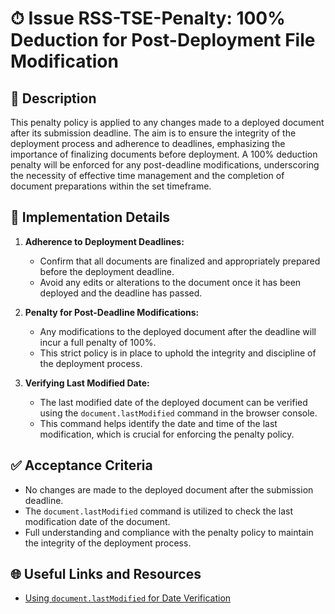 # ⏱ Issue RSS-TSE-Penalty: 100% Deduction for Post-Deployment File Modification

## 📝 Description

This penalty policy is applied to any changes made to a deployed document after its submission deadline. The aim is to ensure the integrity of the deployment process and adherence to deadlines, emphasizing the importance of finalizing documents before deployment. A 100% deduction penalty will be enforced for any post-deadline modifications, underscoring the necessity of effective time management and the completion of document preparations within the set timeframe.

## 🔨 Implementation Details

1. **Adherence to Deployment Deadlines:**
   - Confirm that all documents are finalized and appropriately prepared before the deployment deadline.
   - Avoid any edits or alterations to the document once it has been deployed and the deadline has passed.

2. **Penalty for Post-Deadline Modifications:**
   - Any modifications to the deployed document after the deadline will incur a full penalty of 100%.
   - This strict policy is in place to uphold the integrity and discipline of the deployment process.

3. **Verifying Last Modified Date:**
   - The last modified date of the deployed document can be verified using the `document.lastModified` command in the browser console.
   - This command helps identify the date and time of the last modification, which is crucial for enforcing the penalty policy.

## ✅ Acceptance Criteria

- No changes are made to the deployed document after the submission deadline.
- The `document.lastModified` command is utilized to check the last modification date of the document.
- Full understanding and compliance with the penalty policy to maintain the integrity of the deployment process.

## 🌐 Useful Links and Resources

- [Using `document.lastModified` for Date Verification](https://developer.mozilla.org/en-US/docs/Web/API/Document/lastModified)

